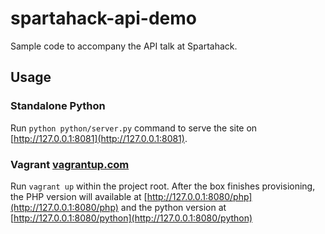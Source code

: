 # spartahack-api-demo
Sample code to accompany the API talk at Spartahack.

## Usage

### Standalone Python
Run `python python/server.py` command to serve the site on [http://127.0.0.1:8081](http://127.0.0.1:8081).

### Vagrant [vagrantup.com](https://www.vagrantup.com)
Run `vagrant up` within the project root. After the box finishes provisioning, the PHP version will available at [http://127.0.0.1:8080/php](http://127.0.0.1:8080/php) and the python version at [http://127.0.0.1:8080/python](http://127.0.0.1:8080/python)
